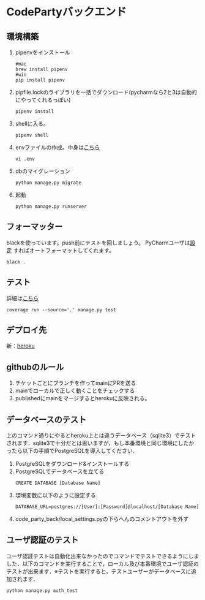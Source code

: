 # CodePartyバックエンド


## 環境構築
1. pipenvをインストール
    ```
    #mac
    brew install pipenv
    #win
    pip install pipenv
    ```
2. pipfile.lockのライブラリを一括でダウンロード(pycharmなら2と3は自動的にやってくれるっぽい)
    ```
    pipenv install
    ```
3. shellに入る。
    ```
    pipenv shell
    ```
4. envファイルの作成。中身は[こちら](https://www.notion.so/ea4344dedbb444818cb1aad0f7b6b612?p=750a8dca400848d1a0ee8c8b1613d343)
    ```
   vi .env
   ```
    


4. dbのマイグレーション
    ```
    python manage.py migrate
    ```
5. 起動
    ```
    python manage.py runserver
    ```

## フォーマッター
blackを使っています。push前にテストを回しましょう。 
PyCharmユーザは[設定](https://www.notion.so/ea4344dedbb444818cb1aad0f7b6b612?p=98997f2292984e3ab4511f02f97cd21d) すればオートフォーマットしてくれます。
```
black .
```

## テスト
詳細は[こちら](https://www.notion.so/ea4344dedbb444818cb1aad0f7b6b612?p=6f0af3fa3f53409ab0f4feb14adb3038)

```
coverage run --source='.' manage.py test
```

## デプロイ先 
新：[heroku](https://codepartyenjoy.herokuapp.com/)
## githubのルール
1. チケットごとにブランチを作ってmainにPRを送る 
2. mainでローカルで正しく動くことをチェックする
3. publishedにmainをマージするとherokuに反映される。

## データベースのテスト
上のコマンド通りにやるとheroku上とは違うデータベース（sqlite3）でテストされます．sqlite3で十分だとは思いますが，もし本番環境と同じ環境にしたかったら以下の手順でPostgreSQLを導入してください．
1. PostgreSQLをダウンロード&インストールする
2. PostgreSQLでデータベースを立てる
    ```
    CREATE DATABASE [Database Name]
    ```
3. 環境変数に以下のように設定する
    ```
    DATABASE_URL=postgres://[User]:[Password]@localhost/[Database Name]
    ```
4. code_party_back/local_settings.pyの下らへんのコメントアウトを外す

## ユーザ認証のテスト
ユーザ認証テストは自動化出来なかったのでコマンドでテストできるようにしました．以下のコマンドを実行することで，ローカル及び本番環境でユーザ認証のテストが出来ます．※テストを実行すると，テストユーザーがデータベースに追加されます．

```
python manage.py auth_test
```
